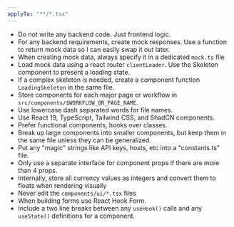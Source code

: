 ```yaml
---
applyTo: "**/*.tsx"
---
```


- Do not write any backend code. Just frontend logic.
- For any backend requirements, create mock responses. Use a function to return mock data so I can easily swap it out later.
- When creating mock data, always specify it in a dedicated `mock.ts` file
- Load mock data using a react router `clientLoader`. Use the Skeleton component to present a loading state.
- If a complex skeleton is needed, create a component function `LoadingSkeleton` in the same file.
- Store components for each major page or workflow in `src/components/$WORKFLOW_OR_PAGE_NAME`.
- Use lowercase dash separated words for file names.
- Use React 19, TypeScript, Tailwind CSS, and ShadCN components.
- Prefer functional components, hooks over classes.
- Break up large components into smaller components, but keep them in the same file unless they can be generalized.
- Put any "magic" strings like API keys, hosts, etc into a "constants.ts" file.
- Only use a separate interface for component props if there are more than 4 props.
- Internally, store all currency values as integers and convert them to floats when rendering visually
- Never edit the `components/ui/*.tsx` files
- When building forms use React Hook Form.
- Include a two line breaks between any `useHook()` calls and any `useState()` definitions for a component.

